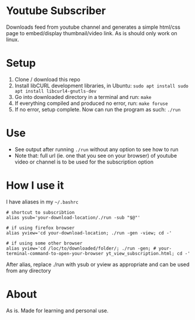 # Youtube Subscriber
Downloads feed from youtube channel and generates a simple html/css page to embed/display thumbnail/video link. As is should only work on linux.

# Setup
1. Clone / download this repo
2. Install libCURL development libraries, in Ubuntu: `sudo apt install sudo apt install libcurl4-gnutls-dev`
3. Go into downloaded directory in a terminal and run: `make`
4. If everything compiled and produced no error, run: `make foruse`
5. If no error, setup complete. Now can run the program as such: `./run`

# Use
* See output after running `./run` without any option to see how to run
* Note that: full url (ie. one that you see on your browser) of youtube video or channel is to be used for the subscription option

# How I use it
I have aliases in my `~/.bashrc`
```
# shortcut to subscribtion
alias ysub='your-download-location/./run -sub "$@"'

# if using firefox browser
alias yview='cd your-download-location; ./run -gen -view; cd -'

# if using some other browser
alias yview='cd /loc/to/downloaded/folder/; ./run -gen; # your-terminal-command-to-open-your-browser yt_view_subscription.html; cd -'
```

After alias, replace ./run with ysub or yview as appropriate and can be used from any directory


# About
As is. Made for learning and personal use.
